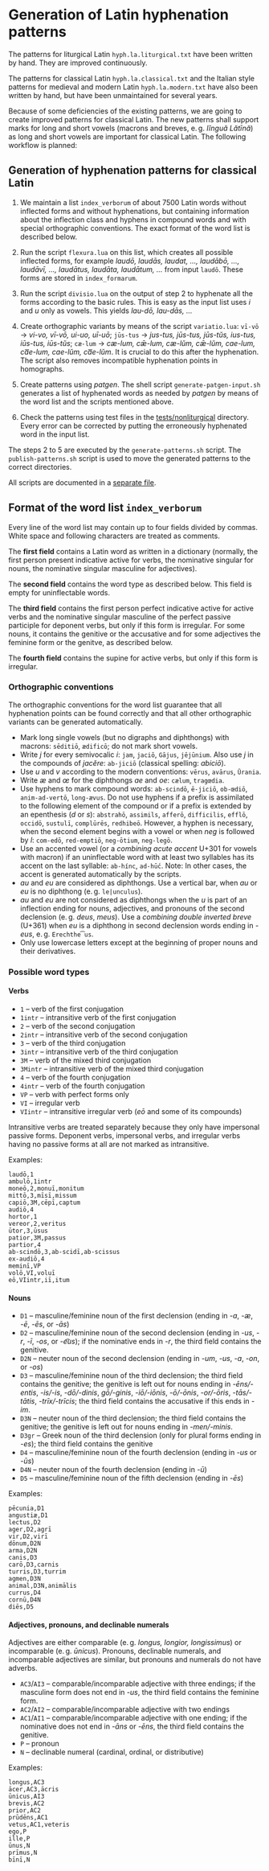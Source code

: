 # Generation of Latin hyphenation patterns

The patterns for liturgical Latin `hyph.la.liturgical.txt` have been written by
hand. They are improved continuously.

The patterns for classical Latin `hyph.la.classical.txt` and the Italian style
patterns for medieval and modern Latin `hyph.la.modern.txt` have also been
written by hand, but have been unmaintained for several years.

Because of some deficiencies of the existing patterns, we are going to create
improved patterns for classical Latin. The new patterns shall support marks for
long and short vowels (macrons and breves, e. g. *lĭnguă Lătīnă*) as long and
short vowels are important for classical Latin. The following workflow is
planned:

## Generation of hyphenation patterns for classical Latin

1. We maintain a list `index_verborum` of about 7500 Latin words without
inflected forms and without hyphenations, but containing information about the
inflection class and hyphens in compound words and with special orthographic
conventions. The exact format of the word list is described below.

2. Run the script `flexura.lua` on this list, which creates all possible
inflected forms, for example *laudō, laudās, laudat, …, laudābō, …, laudāvī, …,
laudātus, laudāta, laudātum, …* from input `laudō`. These forms are stored in
`index_formarum`.

3. Run the script `divisio.lua` on the output of step 2 to hyphenate all the
forms according to the basic rules. This is easy as the input list uses *i* and
*u* only as vowels. This yields *lau-dō, lau-dās, …*

4. Create orthographic variants by means of the script `variatio.lua`: `vī-vō`
→ *vi-vo, vī-vō, ui-uo, uī-uō*; `jūs-tus` → *jus-tus, jūs-tus, jūs-tŭs,
ius-tus, iūs-tus, iūs-tŭs*; `cæ-lum` → *cæ-lum, cǣ-lum, cæ-lŭm, cǣ-lŭm,
cae-lum, ca͞e-lum, cae-lŭm, ca͞e-lŭm*. It is crucial to do this after the
hyphenation. The script also removes incompatible hyphenation points in
homographs.

5. Create patterns using *patgen*. The shell script `generate-patgen-input.sh`
generates a list of hyphenated words as needed by *patgen* by means of the word
list and the scripts mentioned above.

6. Check the patterns using test files in the
[tests/nonliturgical](../../tests/nonliturgical) directory. Every error can be
corrected by putting the erroneously hyphenated word in the input list.

The steps 2 to 5 are executed by the `generate-patterns.sh` script. The
`publish-patterns.sh` script is used to move the generated patterns to the
correct directories.

All scripts are documented in a [separate file](scripts.md).

## Format of the word list `index_verborum`

Every line of the word list may contain up to four fields divided by commas.
White space and following characters are treated as comments.

The **first field** contains a Latin word as written in a dictionary (normally,
the first person present indicative active for verbs, the nominative singular
for nouns, the nominative singular masculine for adjectives).

The **second field** contains the word type as described below. This field is
empty for uninflectable words.

The **third field** contains the first person perfect indicative active for
active verbs and the nominative singular masculine of the perfect passive
participle for deponent verbs, but only if this form is irregular. For some
nouns, it contains the genitive or the accusative and for some adjectives the
feminine form or the genitve, as described below.

The **fourth field** contains the supine for active verbs, but only if this
form is irregular.

### Orthographic conventions

The orthographic conventions for the word list guarantee that all hyphenation
points can be found correctly and that all other orthographic variants can be
generated automatically.

- Mark long single vowels (but no digraphs and diphthongs) with macrons:
  `sēditiō`, `ædificō`; do not mark short vowels.
- Write *j* for every semivocalic *i*: `jam`, `jaciō`, `Gājus`, `jējūnium`.
  Also use *j* in the compounds of *jacĕre*: `ab-jiciō` (classical spelling:
  *abiciō*).
- Use *u* and *v* according to the modern conventions: `vērus`, `avārus`,
  `Ūrania`.
- Write *æ* and *œ* for the diphthongs *ae* and *oe*: `cælum`, `tragœdia`.
- Use hyphens to mark compound words: `ab-scindō`, `ē-jiciō`, `ob-œdiō`,
  `anim-ad-vertō`, `long-ævus`. Do not use hyphens if a prefix is assimilated
  to the following element of the compound or if a prefix is extended by an
  epenthesis (*d* or *s*): `abstrahō`, `assimils`, `afferō`, `difficilis`,
  `efflō`, `occidō`, `sustulī`, `complūrēs`, `redhibeō`. However, a hyphen is
  necessary, when the second element begins with a vowel or when *neg* is
  followed by *l*: `com-edō`, `red-emptiō`, `neg-ōtium`, `neg-legō`.
- Use an accented vowel (or a *combining acute accent* U+301 for vowels with
  macron) if an uninflectable word with at least two syllables has its accent
  on the last syllable: `ab-hínc`, `ad-hū́c`. Note: In other cases, the accent
  is generated automatically by the scripts.
- *au* and *eu* are considered as diphthongs. Use a vertical bar, when *au* or
  *eu* is no diphthong (e. g. `le|unculus`).
- *au* and *eu* are not considered as diphthongs when the *u* is part of an
  inflection ending for nouns, adjectives, and pronouns of the second
  declension (e. g. *deus*, *meus*). Use a *combining double inverted breve*
  (U+361) when *eu* is a diphthong in second declension words ending in *-eus*,
  e. g. `Erechthe͡us`.
- Only use lowercase letters except at the beginning of proper nouns and their
  derivatives.

### Possible word types

#### Verbs

- `1` – verb of the first conjugation
- `1intr` – intransitive verb of the first conjugation
- `2` – verb of the second conjugation
- `2intr` – intransitive verb of the second conjugation
- `3` – verb of the third conjugation
- `3intr` – intransitive verb of the third conjugation
- `3M` – verb of the mixed third conjugation
- `3Mintr` – intransitive verb of the mixed third conjugation
- `4` – verb of the fourth conjugation
- `4intr` – verb of the fourth conjugation
- `VP` – verb with perfect forms only
- `VI` – irregular verb
- `VIintr` – intransitive irregular verb (*eō* and some of its compounds)

Intransitive verbs are treated separately because they only have impersonal
passive forms. Deponent verbs, impersonal verbs, and irregular verbs having no
passive forms at all are not marked as intransitive.

Examples:

	laudō,1
	ambulō,1intr
	moneō,2,monuī,monitum
	mittō,3,mīsī,missum
	capiō,3M,cēpī,captum
	audiō,4
	hortor,1
	vereor,2,veritus
	ūtor,3,ūsus
	patior,3M,passus
	partior,4
	ab-scindō,3,ab-scidī,ab-scissus
	ex-audiō,4
	meminī,VP
	volō,VI,voluī
	eō,VIintr,iī,itum

#### Nouns

- `D1` – masculine/feminine noun of the first declension (ending in *-a*, *-æ*,
  *-ē*, *-ēs*, or *-ās*)
- `D2` – masculine/feminine noun of the second declension (ending in *-us*,
  *-r*, *-ī*, *-os*, or *-e͡us*); if the nominative ends in *-r*, the third
  field contains the genitive.
- `D2N` – neuter noun of the second declension (ending in *-um*, *-us*, *-a*,
  *-on*, or *-os*)
- `D3` – masculine/feminine noun of the third declension; the third field
  contains the genitive; the genitive is left out for nouns ending in
  *-ēns/-entis*, *-is/-is*, *-dō/-dinis*, *gō/-ginis*, *-iō/-iōnis*,
  *-ō/-ōnis*, *-or/-ōris*, *-tās/-tātis*, *-trīx/-trīcis*; the third field
  contains the accusative if this ends in *-im*.
- `D3N` – neuter noun of the third declension; the third field contains the
  genitive; the genitive is left out for nouns ending in *-men/-minis*.
- `D3gr` – Greek noun of the third declension (only for plural forms ending in
  *-es*); the third field contains the genitive
- `D4` – masculine/feminine noun of the fourth declension (ending in *-us* or
  *-ūs*)
- `D4N` – neuter noun of the fourth declension (ending in *-ū*)
- `D5` – masculine/feminine noun of the fifth declension (ending in *-ēs*)

Examples:

	pēcunia,D1
	angustiæ,D1
	lectus,D2
	ager,D2,agrī
	vir,D2,virī
	dōnum,D2N
	arma,D2N
	canis,D3
	carō,D3,carnis
	turris,D3,turrim
	agmen,D3N
	animal,D3N,animālis
	currus,D4
	cornū,D4N
	diēs,D5

#### Adjectives, pronouns, and declinable numerals

Adjectives are either comparable (e. g. *longus, longior, longissimus*) or
incomparable (e. g. *ūnicus*). Pronouns, declinable numerals, and incomparable
adjectives are similar, but pronouns and numerals do not have adverbs.

- `AC3`/`AI3` – comparable/incomparable adjective with three endings; if the
  masculine form does not end in *-us*, the third field contains the feminine
  form.
- `AC2`/`AI2` – comparable/incomparable adjective with two endings
- `AC1`/`AI1` – comparable/incomparable adjective with one ending; if the
  nominative does not end in *-āns* or *-ēns*, the third field contains the
  genitive.
- `P` – pronoun
- `N` – declinable numeral (cardinal, ordinal, or distributive)

Examples:

	longus,AC3
	ācer,AC3,ācris
	ūnicus,AI3
	brevis,AC2
	prior,AC2
	prūdēns,AC1
	vetus,AC1,veteris
	ego,P
	ille,P
	ūnus,N
	prīmus,N
	bīnī,N

